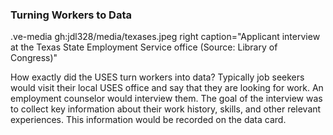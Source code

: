 ### Turning Workers to Data  
    
.ve-media gh:jdl328/media/texases.jpeg right caption="Applicant interview at the Texas State Employment Service office (Source: Library of Congress)"

How exactly did the USES turn workers into data? Typically job seekers would visit their local USES office and say that they are looking for work. An employment counselor would interview them. The goal of the interview was to collect key information about their work history, skills, and other relevant experiences. This information would be recorded on the data card.

